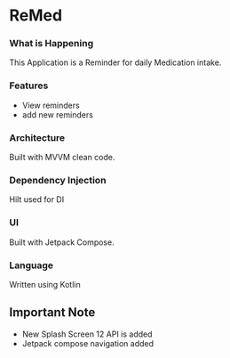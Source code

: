 # ReMed

### What is Happening
This Application is a Reminder for daily Medication intake.

### Features
- View reminders
- add new reminders


### Architecture
Built with MVVM clean code.

### Dependency Injection
Hilt used for DI

### UI
Built with Jetpack Compose.

### Language
Written using Kotlin

## Important Note
- New Splash Screen 12 API is added 
- Jetpack compose navigation added
